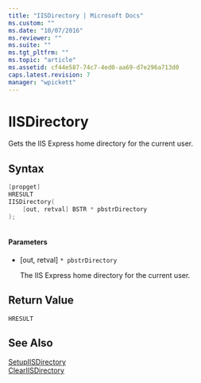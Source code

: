 ```yaml
---
title: "IISDirectory | Microsoft Docs"
ms.custom: ""
ms.date: "10/07/2016"
ms.reviewer: ""
ms.suite: ""
ms.tgt_pltfrm: ""
ms.topic: "article"
ms.assetid: cf44e587-74c7-4ed0-aa69-d7e296a713d0
caps.latest.revision: 7
manager: "wpickett"
---
```

# IISDirectory
Gets the IIS Express home directory for the current user.  
  
## Syntax  
  
```cpp  
[propget]  
HRESULT  
IISDirectory(  
    [out, retval] BSTR * pbstrDirectory  
);  
  
```  
  
#### Parameters  
  
-   [out, retval] `* pbstrDirectory`  
  
     The IIS Express home directory for the current user.  
  
## Return Value  
 `HRESULT`  
  
## See Also  
 [SetupIISDirectory](../../extenions\express-api-ref/setupiisdirectory.md)   
 [ClearIISDirectory](../../extenions\express-api-ref/cleariisdirectory.md)